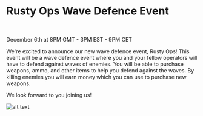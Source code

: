 # Rusty Ops Wave Defence Event
<br>

<div class="grid sm:grid-cols-2 gap-4">
  <div>
    <p class="text-bold">December 6th at 8PM GMT - 3PM EST - 9PM CET</p>
    <p>We're excited to announce our new wave defence event, Rusty Ops! This event will be a wave defence event where you and your fellow operators will have to defend against waves of enemies. You will be able to purchase weapons, ammo, and other items to help you defend against the waves. By killing enemies you will earn money which you can use to purchase new weapons.</p>
    <p>We look forward to you joining us!</p>
  </div>
  <div>
    <img src="https://articles.rustyoperations.net/news/events/rusty-ops-event-dec-23.png" alt="alt text">
  </div>
</div>
